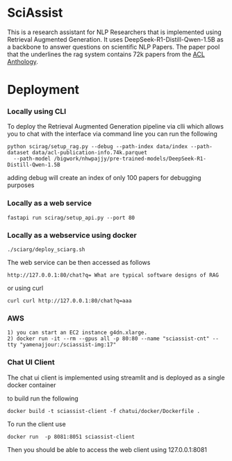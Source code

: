 # SciAssist

This is a research assistant for NLP Researchers that is implemented using Retrieval Augmented Generation. It uses
DeepSeek-R1-Distill-Qwen-1.5B as a backbone to answer questions on scientific NLP Papers. The paper pool that the underlines 
the rag system contains 72k papers from the [ACL Anthology](https://github.com/shauryr/ACL-anthology-corpus?tab=readme-ov-file).

# Deployment


### Locally using CLI
To deploy the Retrieval Augmented Generation pipeline via clli which allows you to chat with the interface via command line you 
can run the following

```
python scirag/setup_rag.py --debug --path-index data/index --path-dataset data/acl-publication-info.74k.parquet
  --path-model /bigwork/nhwpajjy/pre-trained-models/DeepSeek-R1-Distill-Qwen-1.5B
```

adding debug will create an index of only 100 papers for debugging purposes

### Locally as a web service

```
fastapi run scirag/setup_api.py --port 80
```

### Locally as a webservice using docker
```
./sciarg/deploy_sciarg.sh
```

The web service can be then accessed as follows 
```
http://127.0.0.1:80/chat?q= What are typical software designs of RAG   
```

or using curl 
```
curl curl http://127.0.0.1:80/chat?q=aaa
```

### AWS
```
1) you can start an EC2 instance g4dn.xlarge.
2) docker run -it --rm --gpus all -p 80:80 --name "sciassist-cnt" --tty "yamenajjour:/sciassist-img:17"

```

### Chat UI Client

The chat ui client is implemented using streamlit and is deployed as a single docker container

to build run the following


```
docker build -t sciassist-client -f chatui/docker/Dockerfile .
```

To run the client use
```
docker run  -p 8081:8051 sciassist-client
```

Then you should be able to access the web client using 127.0.0.1:8081
